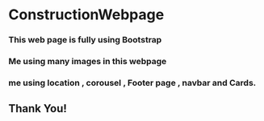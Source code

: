 # ConstructionWebpage
### This web page is fully using Bootstrap
### Me using many images in this webpage
### me using location , corousel , Footer page , navbar and Cards.
## Thank You!
